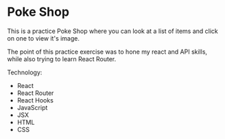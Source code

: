 # Poke Shop

This is a practice Poke Shop where you can look at a list of items and click on one to view it's image.

The point of this practice exercise was to hone my react and API skills, while also trying to learn React Router. 

Technology: 
- React
- React Router
- React Hooks
- JavaScript
- JSX
- HTML
- CSS
